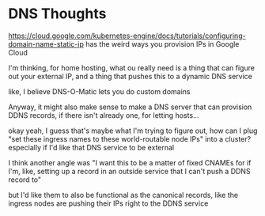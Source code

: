 # DNS Thoughts

https://cloud.google.com/kubernetes-engine/docs/tutorials/configuring-domain-name-static-ip has the weird ways you provision IPs in Google Cloud

I'm thinking, for home hosting, what ou really need is a thing that can figure out your external IP, and a thing that pushes this to a dynamic DNS service

like, I believe DNS-O-Matic lets you do custom domains

Anyway, it might also make sense to make a DNS server that can provision DDNS records, if there isn't already one, for letting hosts...

okay yeah, I guess that's maybe what I'm trying to figure out, how can I plug "set these ingress names to these world-routable node IPs" into a cluster? especially if I'd like that DNS service to be external

I think another angle was "I want this to be a matter of fixed CNAMEs for if I'm, like, setting up a record in an outside service that I can't push a DDNS record to"

but I'd like them to also be functional as the canonical records, like the ingress nodes are pushing their IPs right to the DDNS service
